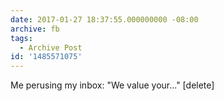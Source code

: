 ```yaml
---
date: 2017-01-27 18:37:55.000000000 -08:00
archive: fb
tags: 
  - Archive Post
id: '1485571075'
---
```


Me perusing my inbox: "We value your..." [delete]
